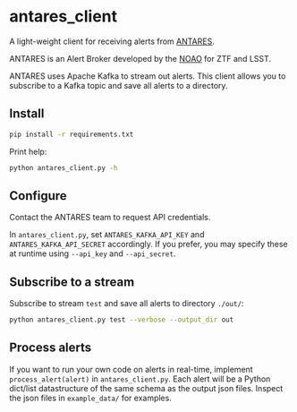 # antares_client
A light-weight client for receiving alerts from [ANTARES](http://antares.noao.edu).

ANTARES is an Alert Broker developed by the [NOAO](http://noao.edu) for ZTF and LSST.

ANTARES uses Apache Kafka to stream out alerts. This client allows you to subscribe to a Kafka topic and save all alerts to a directory.

## Install

```bash
pip install -r requirements.txt
```

Print help:

```bash
python antares_client.py -h
```

## Configure

Contact the ANTARES team to request API credentials.

In `antares_client.py`, set `ANTARES_KAFKA_API_KEY` and `ANTARES_KAFKA_API_SECRET` accordingly. If you prefer, you may specify these at runtime using `--api_key` and `--api_secret`.

## Subscribe to a stream

Subscribe to stream `test` and save all alerts to directory `./out/`:

```bash
python antares_client.py test --verbose --output_dir out
```

## Process alerts

If you want to run your own code on alerts in real-time, implement `process_alert(alert)` in `antares_client.py`. Each alert will be a Python dict/list datastructure of the same schema as the output json files. Inspect the json files in `example_data/` for examples.
